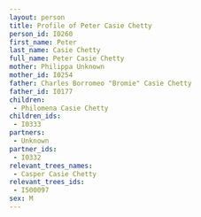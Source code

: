```yaml
---
layout: person
title: Profile of Peter Casie Chetty
person_id: I0260
first_name: Peter
last_name: Casie Chetty
full_name: Peter Casie Chetty
mother: Philippa Unknown
mother_id: I0254
father: Charles Borromeo "Bromie" Casie Chetty
father_id: I0177
children:
 - Philomena Casie Chetty
children_ids:
 - I0333
partners:
 - Unknown
partner_ids:
 - I0332
relevant_trees_names:
 - Casper Casie Chetty
relevant_trees_ids:
 - I500097
sex: M
---
```


